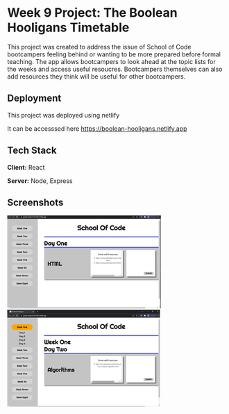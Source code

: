# Week 9 Project: The Boolean Hooligans Timetable


This project was created to address the issue of School of Code bootcampers feeling behind or wanting to be more prepared before formal teaching. The app allows bootcampers to look ahead at the topic lists for the weeks and access useful resoucres. Bootcampers themselves can also add resources they think will be useful for other bootcampers.




## Deployment

This project was deployed using netlify 

It can be accesssed here https://boolean-hooligans.netlify.app





## Tech Stack

**Client:** React

**Server:** Node, Express



## Screenshots
![image](boolean1.png)
![image](boolean2.png)


